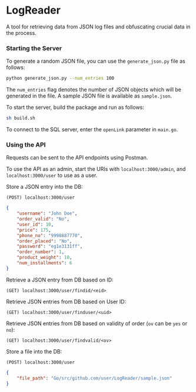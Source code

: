 # LogReader
A tool for retrieving data from JSON log files and obfuscating crucial data in the process.

### Starting the Server

To generate a random JSON file, you can use the ```generate_json.py``` file as follows:
```bash
python generate_json.py --num_entries 100
```
The ```num_entries``` flag denotes the number of JSON objects which will be generated in the file. A sample JSON file is available as ```sample.json```.

To start the server, build the package and run as follows:
```bash
sh build.sh
```

To connect to the SQL server, enter the ```openLink``` parameter in ```main.go```. 

### Using the API

Requests can be sent to the API endpoints using Postman. 

To use the API as an admin, start the URIs with ```localhost:3000/admin```, and ```localhost:3000/user``` to use as a user.

Store a JSON entry into the DB:
```
(POST) localhost:3000/user
```

```json
{
    "username": "John Doe", 
    "order_valid": "No", 
    "user_id": 10, 
    "price": 175, 
    "phone_no": "9998887770", 
    "order_placed": "No", 
    "password": "eg1e3131ff", 
    "order_number": 1, 
    "product_weight": 10, 
    "num_installments": 6
}
```

Retrieve a JSON entry from DB based on ID:
```
(GET) localhost:3000/user/findid/<eid>
```

Retrieve JSON entries from DB based on User ID:
```
(GET) localhost:3000/user/finduser/<uid>
```

Retrieve JSON entries from DB based on validity of order (```ov``` can be ```yes``` or ```no```):
```
(GET) localhost:3000/user/findvalid/<ov>
```

Store a file into the DB:
```
(POST) localhost:3000/user
```

```json
{
	"file_path": "Go/src/github.com/user/LogReader/sample.json"
}
```
